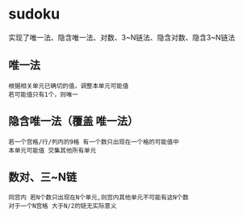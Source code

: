 # sudoku
实现了唯一法、隐含唯一法、对数、3~N链法、隐含对数、隐含3~N链法

唯一法
----
	根据相关单元已确切的值，调整本单元可能值
	若可能值只有1个，则唯一
  
隐含唯一法（覆盖 唯一法）
----
	若一个宫格/行/列内的9格 有一个数只出现在一个格的可能值中
	本单元可能值 交集其他所有单元
  
数对、三~N链
----
	同宫内 若N个数只出现在N个单元,则宫内其他单元不可能有这N个数
	对于一个N宫格 大于N/2的链无实际意义
	
